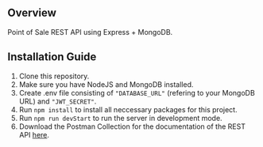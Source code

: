 ## Overview
Point of Sale REST API using Express + MongoDB.

## Installation Guide
1. Clone this repository.
2. Make sure you have NodeJS and MongoDB installed.
3. Create .env file consisting of `"DATABASE_URL"` (refering to your MongoDB URL) and `"JWT_SECRET"`.
4. Run `npm install` to install all neccessary packages for this project.
5. Run `npm run devStart` to run the server in development mode.
6. Download the Postman Collection for the documentation of the REST API [here](./docs/Indomaret%20Express.postman_collection.json).